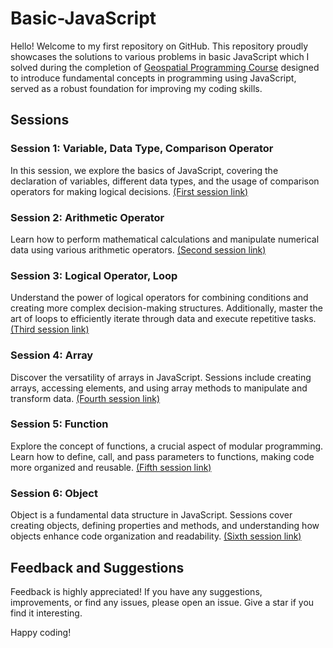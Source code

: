 # Basic-JavaScript
Hello! Welcome to my first repository on GitHub.
This repository proudly showcases the solutions to various problems in basic JavaScript which I solved during the completion of [Geospatial Programming Course](https://ramiz-moktader.github.io/geospatial-programming-course/) designed to introduce fundamental concepts in programming using JavaScript, served as a robust foundation for improving my coding skills.

## Sessions
### Session 1: Variable, Data Type, Comparison Operator
In this session, we explore the basics of JavaScript, covering the declaration of variables, different data types, and the usage of comparison operators for making logical decisions.
[(First session link)](https://github.com/Israt-Jahan-Shonom/Basic-JavaScript/blob/main/Session-1%3A%20Variable%2C%20Data%20type%2C%20Comparison%20operators)

### Session 2: Arithmetic Operator
Learn how to perform mathematical calculations and manipulate numerical data using various arithmetic operators.
[(Second session link)](https://github.com/Israt-Jahan-Shonom/Basic-JavaScript/blob/main/Session-2%3A%20Arithmetic%20Operators%2C%20Conditional%20Statement)

### Session 3: Logical Operator, Loop
Understand the power of logical operators for combining conditions and creating more complex decision-making structures. Additionally, master the art of loops to efficiently iterate through data and execute repetitive tasks.
[(Third session link)](https://github.com/Israt-Jahan-Shonom/Basic-JavaScript/blob/main/Session-3%3A%20Logical%20operator%2C%20Loop)

### Session 4: Array
Discover the versatility of arrays in JavaScript. Sessions include creating arrays, accessing elements, and using array methods to manipulate and transform data.
[(Fourth session link)](https://github.com/Israt-Jahan-Shonom/Basic-JavaScript/blob/main/Session-4%3A%20Array)

### Session 5: Function
Explore the concept of functions, a crucial aspect of modular programming. Learn how to define, call, and pass parameters to functions, making code more organized and reusable.
[(Fifth session link)](https://github.com/Israt-Jahan-Shonom/Basic-JavaScript/blob/main/Session-5%3A%20Function)

### Session 6: Object
Object is a fundamental data structure in JavaScript. Sessions cover creating objects, defining properties and methods, and understanding how objects enhance code organization and readability.
[(Sixth session link)](https://github.com/Israt-Jahan-Shonom/Basic-JavaScript/blob/main/Session-6%3A%20Object)

## Feedback and Suggestions
Feedback is highly appreciated! If you have any suggestions, improvements, or find any issues, please open an issue. Give a star if you find it interesting.

Happy coding!
